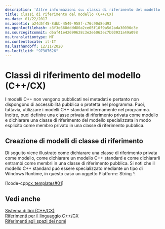 ```yaml
---
description: 'Altre informazioni su: classi di riferimento del modello (C++/CX)'
title: Classi di riferimento del modello (C++/CX)
ms.date: 01/22/2017
ms.assetid: a24d5f45-8dbb-4540-958f-c76c90d8ed93
ms.openlocfilehash: c8f3e668dddd80a2ce05f10f9a5d2ada30096c3e
ms.sourcegitcommit: d6af41e42699628c3e2e6063ec7b03931a49a098
ms.translationtype: MT
ms.contentlocale: it-IT
ms.lasthandoff: 12/11/2020
ms.locfileid: "97307626"
---
```

# <a name="template-ref-classes-ccx"></a>Classi di riferimento del modello (C++/CX)

I modelli C++ non vengono pubblicati nei metadati e pertanto non dispongono di accessibilità pubblica o protetta nel programma. Puoi, tuttavia, utilizzare i modelli C++ standard internamente nel programma. Inoltre, puoi definire una classe privata di riferimento privata come modello e dichiarare una classe di riferimento del modello specializzata in modo esplicito come membro privato in una classe di riferimento pubblica.

## <a name="authoring-ref-class-templates"></a>Creazione di modelli di classe di riferimento

Di seguito viene illustrato come dichiarare una classe di riferimento privata come modello, come dichiarare un modello C++ standard e come dichiararli entrambi come membri in una classe di riferimento pubblica. Si noti che il modello C++ standard può essere specializzato mediante un tipo di Windows Runtime, in questo caso un oggetto Platform:: String ^.

[!code-cpp[cx_templates#01](../cppcx/codesnippet/CPP/templatedemo/class1.h#01)]

## <a name="see-also"></a>Vedi anche

[Sistema di tipi (C++/CX)](../cppcx/type-system-c-cx.md)<br/>
[Riferimenti per il linguaggio C++/CX](../cppcx/visual-c-language-reference-c-cx.md)<br/>
[Riferimenti agli spazi dei nomi](../cppcx/namespaces-reference-c-cx.md)
